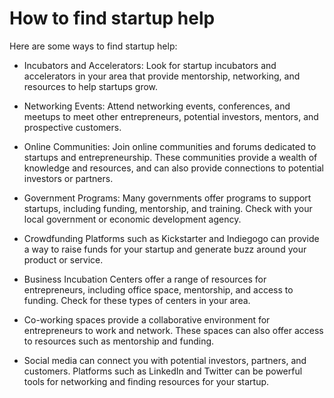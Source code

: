 # How to find startup help

Here are some ways to find startup help:

* Incubators and Accelerators: Look for startup incubators and accelerators in your area that provide mentorship, networking, and resources to help startups grow.

* Networking Events: Attend networking events, conferences, and meetups to meet other entrepreneurs, potential investors, mentors, and prospective customers.

* Online Communities: Join online communities and forums dedicated to startups and entrepreneurship. These communities provide a wealth of knowledge and resources, and can also provide connections to potential investors or partners.

* Government Programs: Many governments offer programs to support startups, including funding, mentorship, and training. Check with your local government or economic development agency.

* Crowdfunding Platforms such as Kickstarter and Indiegogo can provide a way to raise funds for your startup and generate buzz around your product or service.

* Business Incubation Centers offer a range of resources for entrepreneurs, including office space, mentorship, and access to funding. Check for these types of centers in your area.

* Co-working spaces provide a collaborative environment for entrepreneurs to work and network. These spaces can also offer access to resources such as mentorship and funding.

* Social media can connect you with potential investors, partners, and customers. Platforms such as LinkedIn and Twitter can be powerful tools for networking and finding resources for your startup.
